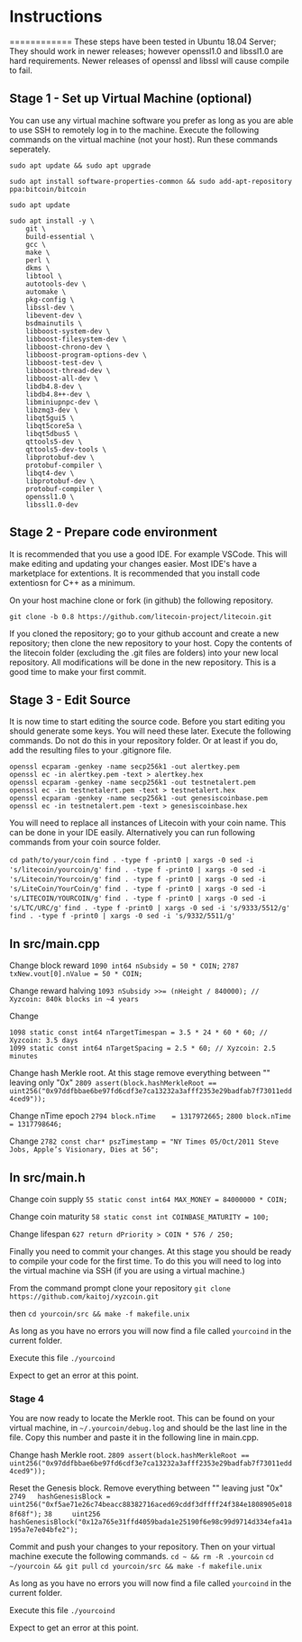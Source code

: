 # Instructions
============
These steps have been tested in Ubuntu 18.04 Server; They should work in newer releases; however openssl1.0 and libssl1.0 are hard requirements. Newer releases of openssl and libssl will cause compile to fail.

## Stage 1 - Set up Virtual Machine (optional)
You can use any virtual machine software you prefer as long as you are able to use SSH to remotely log in to the machine. 
Execute the following commands on the virtual machine (not your host). Run these commands seperately.

`sudo apt update && sudo apt upgrade`

`sudo apt install software-properties-common && sudo add-apt-repository ppa:bitcoin/bitcoin`

`sudo apt update`

```
sudo apt install -y \
    git \
    build-essential \
    gcc \
    make \
    perl \
    dkms \
    libtool \
    autotools-dev \
    automake \
    pkg-config \
    libssl-dev \
    libevent-dev \
    bsdmainutils \
    libboost-system-dev \
    libboost-filesystem-dev \
    libboost-chrono-dev \
    libboost-program-options-dev \
    libboost-test-dev \
    libboost-thread-dev \
    libboost-all-dev \
    libdb4.8-dev \
    libdb4.8++-dev \
    libminiupnpc-dev \
    libzmq3-dev \
    libqt5gui5 \
    libqt5core5a \
    libqt5dbus5 \
    qttools5-dev \
    qttools5-dev-tools \
    libprotobuf-dev \
    protobuf-compiler \ 
    libqt4-dev \
    libprotobuf-dev \
    protobuf-compiler \
    openssl1.0 \
    libssl1.0-dev
```

## Stage 2 - Prepare code environment
It is recommended that you use a good IDE. For example VSCode. This will make editing and updating your changes easier. Most IDE's have a marketplace for extentions. It is recommended that you install code extentiosn for C++ as a minimum.

On your host machine clone or fork (in github) the following repository. 

`git clone -b 0.8 https://github.com/litecoin-project/litecoin.git`

If you cloned the repository; go to your github account and create a new repository; then clone the new repository to your host. Copy the contents of the litecoin folder (excluding the .git files are folders) into your new local repository. All modifications will be done in the new repository. This is a good time to make your first commit.

## Stage 3 - Edit Source
It is now time to start editing the source code. Before you start editing you should generate some keys. You will need these later. Execute the following commands. Do not do this in your repository folder. Or at least if you do, add the resulting files to your .gitignore file.

```
openssl ecparam -genkey -name secp256k1 -out alertkey.pem
openssl ec -in alertkey.pem -text > alertkey.hex
openssl ecparam -genkey -name secp256k1 -out testnetalert.pem
openssl ec -in testnetalert.pem -text > testnetalert.hex
openssl ecparam -genkey -name secp256k1 -out genesiscoinbase.pem
openssl ec -in testnetalert.pem -text > genesiscoinbase.hex
```

You will need to replace all instances of Litecoin with your coin name. This can be done in your IDE easily. Alternatively you can run following commands from your coin source folder.

`cd path/to/your/coin`
`find . -type f -print0 | xargs -0 sed -i 's/litecoin/yourcoin/g'`
`find . -type f -print0 | xargs -0 sed -i 's/Litecoin/Yourcoin/g'`
`find . -type f -print0 | xargs -0 sed -i 's/LiteCoin/YourCoin/g'`
`find . -type f -print0 | xargs -0 sed -i 's/LITECOIN/YOURCOIN/g'`
`find . -type f -print0 | xargs -0 sed -i 's/LTC/URC/g'`
`find . -type f -print0 | xargs -0 sed -i 's/9333/5512/g'`
`find . -type f -print0 | xargs -0 sed -i 's/9332/5511/g'`

In src/main.cpp
---------------
Change block reward 
`1090 int64 nSubsidy = 50 * COIN;`
`2787 txNew.vout[0].nValue = 50 * COIN;`

Change reward halving
`1093 nSubsidy >>= (nHeight / 840000); // Xyzcoin: 840k blocks in ~4 years`

Change
``` 
1098 static const int64 nTargetTimespan = 3.5 * 24 * 60 * 60; // Xyzcoin: 3.5 days
1099 static const int64 nTargetSpacing = 2.5 * 60; // Xyzcoin: 2.5 minutes
```

Change hash Merkle root. At this stage remove everything between "" leaving only "0x"
`2809 assert(block.hashMerkleRoot == uint256("0x97ddfbbae6be97fd6cdf3e7ca13232a3afff2353e29badfab7f73011edd4ced9"));`

Change nTime epoch
`2794 block.nTime    = 1317972665;`
`2800 block.nTime    = 1317798646;`

Change 
`2782 const char* pszTimestamp = "NY Times 05/Oct/2011 Steve Jobs, Apple’s Visionary, Dies at 56";`

In src/main.h
---------------
Change coin supply
`55 static const int64 MAX_MONEY = 84000000 * COIN;`

Change coin maturity
`58 static const int COINBASE_MATURITY = 100;`

Change lifespan
`627 return dPriority > COIN * 576 / 250;`

Finally you need to commit your changes. At this stage you should be ready to compile your code for the first time. To do this you will need to log into the virtual machine via SSH (if you are using a virtual machine.)

From the command prompt clone your repository
`git clone https://github.com/kaitoj/xyzcoin.git`

then
`cd yourcoin/src && make -f makefile.unix`

As long as you have no errors you will now find a file called `yourcoind` in the current folder.

Execute this file
`./yourcoind`

Expect to get an error at this point.

### Stage 4 
You are now ready to locate the Merkle root. This can be found on your virtual machine, in `~/.yourcoin/debug.log` and should be the last line in the file. Copy this number and paste it in the following line in main.cpp.

Change hash Merkle root. 
`2809 assert(block.hashMerkleRoot == uint256("0x97ddfbbae6be97fd6cdf3e7ca13232a3afff2353e29badfab7f73011edd4ced9"));`

Reset the Genesis block. Remove everything between "" leaving just "0x"
`2749   hashGenesisBlock = uint256("0xf5ae71e26c74beacc88382716aced69cddf3dffff24f384e1808905e0188f68f");`
`38     uint256 hashGenesisBlock("0x12a765e31ffd4059bada1e25190f6e98c99d9714d334efa41a195a7e7e04bfe2");`

Commit and push your changes to your repository. Then on your virtual machine execute the following commands.
`cd ~ && rm -R .yourcoin`
`cd ~/yourcoin && git pull`
`cd yourcoin/src && make -f makefile.unix`

As long as you have no errors you will now find a file called `yourcoind` in the current folder.

Execute this file
`./yourcoind`

Expect to get an error at this point.
